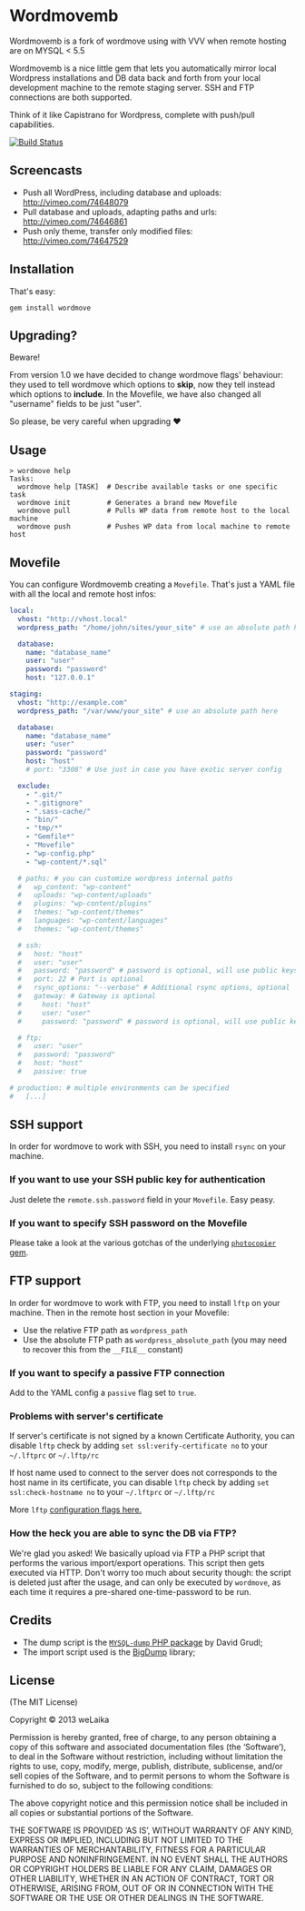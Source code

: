 # Wordmovemb

Wordmovemb is a fork of wordmove using with VVV when remote hosting are on MYSQL < 5.5

Wordmovemb is a nice little gem that lets you automatically mirror local Wordpress
installations and DB data back and forth from your local development machine to
the remote staging server. SSH and FTP connections are both supported.

Think of it like Capistrano for Wordpress, complete with push/pull capabilities.

[![Build Status](https://travis-ci.org/welaika/wordmove.png?branch=master)](https://travis-ci.org/welaika/wordmove)

## Screencasts

* Push all WordPress, including database and uploads: http://vimeo.com/74648079
* Pull database and uploads, adapting paths and urls: http://vimeo.com/74646861
* Push only theme, transfer only modified files: http://vimeo.com/74647529

## Installation

That's easy:

```
gem install wordmove
```

## Upgrading?

Beware!

From version 1.0 we have decided to change wordmove flags' behaviour: they used to tell
wordmove which options to **skip**, now they tell instead which options to **include**.
In the Movefile, we have also changed all "username" fields to be just "user".

So please, be very careful when upgrading :heart:

## Usage

```
> wordmove help
Tasks:
  wordmove help [TASK]  # Describe available tasks or one specific task
  wordmove init         # Generates a brand new Movefile
  wordmove pull         # Pulls WP data from remote host to the local machine
  wordmove push         # Pushes WP data from local machine to remote host
```

## Movefile

You can configure Wordmovemb creating a `Movefile`. That's just a YAML file with all the local and remote host infos:

```yaml
local:
  vhost: "http://vhost.local"
  wordpress_path: "/home/john/sites/your_site" # use an absolute path here

  database:
    name: "database_name"
    user: "user"
    password: "password"
    host: "127.0.0.1"

staging:
  vhost: "http://example.com"
  wordpress_path: "/var/www/your_site" # use an absolute path here

  database:
    name: "database_name"
    user: "user"
    password: "password"
    host: "host"
    # port: "3308" # Use just in case you have exotic server config

  exclude:
    - ".git/"
    - ".gitignore"
    - ".sass-cache/"
    - "bin/"
    - "tmp/*"
    - "Gemfile*"
    - "Movefile"
    - "wp-config.php"
    - "wp-content/*.sql"

  # paths: # you can customize wordpress internal paths
  #   wp_content: "wp-content"
  #   uploads: "wp-content/uploads"
  #   plugins: "wp-content/plugins"
  #   themes: "wp-content/themes"
  #   languages: "wp-content/languages"
  #   themes: "wp-content/themes"

  # ssh:
  #   host: "host"
  #   user: "user"
  #   password: "password" # password is optional, will use public keys if available.
  #   port: 22 # Port is optional
  #   rsync_options: "--verbose" # Additional rsync options, optional
  #   gateway: # Gateway is optional
  #     host: "host"
  #     user: "user"
  #     password: "password" # password is optional, will use public keys if available.

  # ftp:
  #   user: "user"
  #   password: "password"
  #   host: "host"
  #   passive: true

# production: # multiple environments can be specified
#   [...]
```

## SSH support

In order for wordmove to work with SSH, you need to install `rsync` on your
machine.

### If you want to use your SSH public key for authentication
Just delete the `remote.ssh.password` field in your `Movefile`. Easy peasy.

### If you want to specify SSH password on the Movefile
Please take a look at the various gotchas of the underlying [`photocopier` gem](https://github.com/welaika/photocopier#password-gotchas).

## FTP support

In order for wordmove to work with FTP, you need to install `lftp` on your
machine. Then in the remote host section in your Movefile:

* Use the relative FTP path as `wordpress_path`
* Use the absolute FTP path as `wordpress_absolute_path` (you may need to recover this from the `__FILE__` constant)

### If you want to specify a passive FTP connection
Add to the YAML config a `passive` flag set to `true`.

### Problems with server's certificate
If server's certificate is not signed by a known Certificate Authority, you can disable `lftp` check by adding
`set ssl:verify-certificate no` to your `~/.lftprc` or `~/.lftp/rc`

If host name used to connect to the server does not corresponds to the host name in its certificate, you can disable
`lftp` check by adding `set ssl:check-hostname no` to your `~/.lftprc` or `~/.lftp/rc`

More `lftp` [configuration flags here.](https://gist.github.com/gaubert/822090)

### How the heck you are able to sync the DB via FTP?
We're glad you asked! We basically upload via FTP a PHP script that performs the various
import/export operations. This script then gets executed via HTTP. Don't worry
too much about security though: the script is deleted just after the usage,
and can only be executed by `wordmove`, as each time it requires a pre-shared
one-time-password to be run.

## Credits

* The dump script is the [`MYSQL-dump` PHP package](https://github.com/dg/MySQL-dump) by David Grudl;
* The import script used is the [BigDump](http://www.ozerov.de/bigdump/) library;

## License

(The MIT License)

Copyright © 2013 weLaika

Permission is hereby granted, free of charge, to any person obtaining a copy of
this software and associated documentation files (the ‘Software’), to deal in
the Software without restriction, including without limitation the rights to
use, copy, modify, merge, publish, distribute, sublicense, and/or sell copies of
the Software, and to permit persons to whom the Software is furnished to do so,
subject to the following conditions:

The above copyright notice and this permission notice shall be included in all
copies or substantial portions of the Software.

THE SOFTWARE IS PROVIDED ‘AS IS’, WITHOUT WARRANTY OF ANY KIND, EXPRESS OR
IMPLIED, INCLUDING BUT NOT LIMITED TO THE WARRANTIES OF MERCHANTABILITY, FITNESS
FOR A PARTICULAR PURPOSE AND NONINFRINGEMENT. IN NO EVENT SHALL THE AUTHORS OR
COPYRIGHT HOLDERS BE LIABLE FOR ANY CLAIM, DAMAGES OR OTHER LIABILITY, WHETHER
IN AN ACTION OF CONTRACT, TORT OR OTHERWISE, ARISING FROM, OUT OF OR IN
CONNECTION WITH THE SOFTWARE OR THE USE OR OTHER DEALINGS IN THE SOFTWARE.

